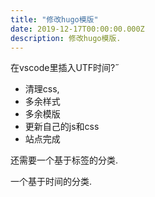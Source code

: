```yaml
---
title: "修改hugo模版"
date: 2019-12-17T00:00:00.000Z
description: 修改hugo模版.
---
```


在vscode里插入UTF时间?˝

- 清理css,
- 多余样式
- 多余模版
- 更新自己的js和css
- 站点完成

还需要一个基于标签的分类.

一个基于时间的分类.